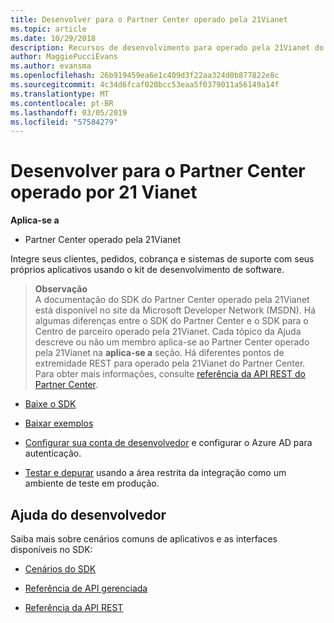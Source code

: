 ```yaml
---
title: Desenvolver para o Partner Center operado pela 21Vianet
ms.topic: article
ms.date: 10/29/2018
description: Recursos de desenvolvimento para operado pela 21Vianet do Partner Center
author: MaggiePucciEvans
ms.author: evansma
ms.openlocfilehash: 26b919459ea6e1c409d3f22aa324d0b877822e8c
ms.sourcegitcommit: 4c34d6fcaf020bcc53eaa5f0379011a56149a14f
ms.translationtype: MT
ms.contentlocale: pt-BR
ms.lasthandoff: 03/05/2019
ms.locfileid: "57584279"
---
```

# <a name="develop-for-partner-center-operated-by-21-vianet"></a>Desenvolver para o Partner Center operado por 21 Vianet

**Aplica-se a**

-   Partner Center operado pela 21Vianet


Integre seus clientes, pedidos, cobrança e sistemas de suporte com seus próprios aplicativos usando o kit de desenvolvimento de software.

>**Observação**<br> A documentação do SDK do Partner Center operado pela 21Vianet está disponível no site da Microsoft Developer Network (MSDN). Há algumas diferenças entre o SDK do Partner Center e o SDK para o Centro de parceiro operado pela 21Vianet.
Cada tópico da Ajuda descreve ou não um membro aplica-se ao Partner Center operado pela 21Vianet na **aplica-se a** seção. Há diferentes pontos de extremidade REST para operado pela 21Vianet do Partner Center. Para obter mais informações, consulte [referência da API REST do Partner Center](https://msdn.microsoft.com/en-us/library/partnercenter/mt667943.aspx).


-   [Baixe o SDK](https://go.microsoft.com/fwlink/p/?LinkID=746681)

-   [Baixar exemplos](https://msdn.microsoft.com/library/partnercenter/mt634711.aspx)

-   [Configurar sua conta de desenvolvedor](https://msdn.microsoft.com/library/partnercenter/mt634709.aspx) e configurar o Azure AD para autenticação. 

-   [Testar e depurar](https://msdn.microsoft.com/library/partnercenter/mt634717.aspx) usando a área restrita da integração como um ambiente de teste em produção.

## <a name="developer-help"></a>Ajuda do desenvolvedor
Saiba mais sobre cenários comuns de aplicativos e as interfaces disponíveis no SDK:

-   [Cenários do SDK](https://msdn.microsoft.com/library/partnercenter/mt634715.aspx)

-   [Referência de API gerenciada](https://msdn.microsoft.com/library/partnercenter/mt635943.aspx)

-   [Referência da API REST](https://msdn.microsoft.com/library/partnercenter/mt667943.aspx)